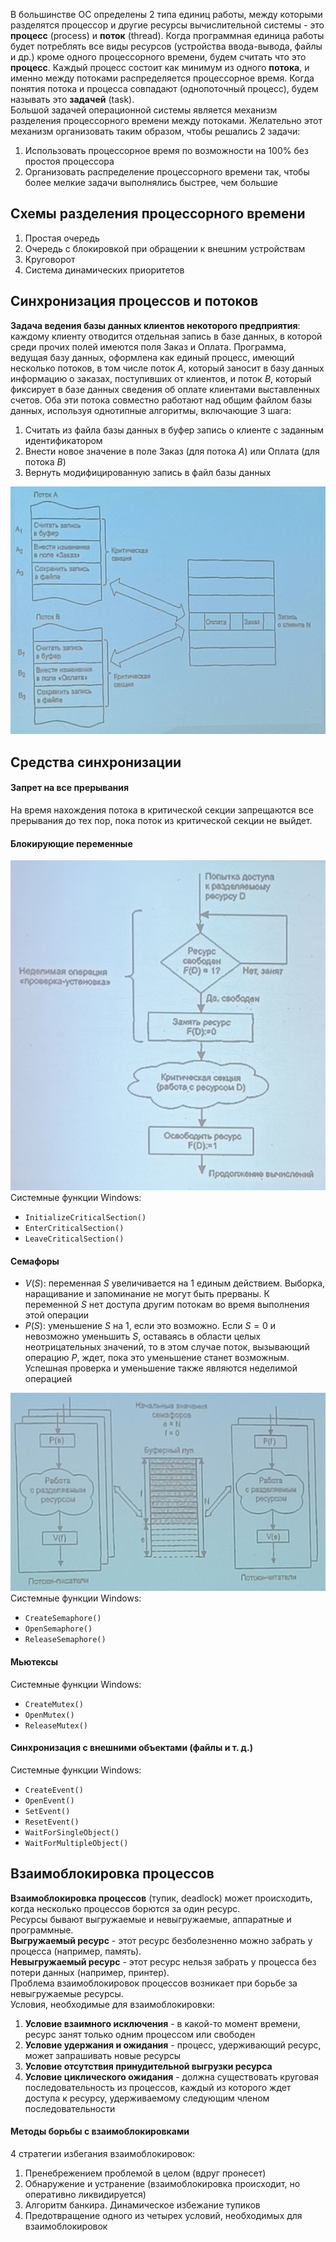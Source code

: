 В большинстве ОС определены 2 типа единиц работы, между которыми разделятся процессор и другие ресурсы вычислительной системы - это **процесс** (process) и **поток** (thread). Когда программная единица работы будет потреблять все виды ресурсов (устройства ввода-вывода, файлы и др.) кроме одного процессорного времени, будем считать что это **процесс**. Каждый процесс состоит как минимум из одного **потока**, и именно между потоками распределяется процессорное время. Когда понятия потока и процесса совпадают (однопоточный процесс), будем называть это **задачей** (task).  
Большой задачей операционной системы является механизм разделения процессорного времени между потоками. Желательно этот механизм организовать таким образом, чтобы решались 2 задачи: 
1. Использовать процессорное время по возможности на 100% без простоя процессора
2. Организовать распределение процессорного времени так, чтобы более мелкие задачи выполнялись быстрее, чем большие
## Схемы разделения процессорного времени
1. Простая очередь
2. Очередь с блокировкой при обращении к внешним устройствам
3. Круговорот
4. Система динамических приоритетов
## Синхронизация процессов и потоков
**Задача ведения базы данных клиентов некоторого предприятия**: каждому клиенту отводится отдельная запись в базе данных, в которой среди прочих полей имеются поля Заказ и Оплата. Программа, ведущая базу данных, оформлена как единый процесс, имеющий несколько потоков, в том числе поток $A$, который заносит в базу данных информацию о заказах, поступивших от клиентов, и поток $B$, который фиксирует в базе данных сведения об оплате клиентами выставленных счетов. Оба эти потока совместно работают над общим файлом базы данных, используя однотипные алгоритмы, включающие 3 шага:
1. Считать из файла базы данных в буфер запись о клиенте с заданным идентификатором
2. Внести новое значение в поле Заказ (для потока $A$) или Оплата (для потока $B$)
3. Вернуть модифицированную запись в файл базы данных
  
![Синхронизация процессов и потоков](../Pictures/05_01.%20Синхронизация%20процессов%20и%20потоков.png)  
## Средства синхронизации
#### Запрет на все прерывания
На время нахождения потока в критической секции запрещаются все прерывания до тех пор, пока поток из критической секции не выйдет.
#### Блокирующие переменные
![Блокирующие переменные](../Pictures/05_02.%20Блокирующие%20переменные.png)  
Системные функции Windows:
- `InitializeCriticalSection()`
- `EnterCriticalSection()`
- `LeaveCriticalSection()`
#### Семафоры
- $V(S)$: переменная $S$ увеличивается на 1 единым действием. Выборка, наращивание и запоминание не могут быть прерваны. К переменной $S$ нет доступа другим потокам во время выполнения этой операции
- $P(S)$: уменьшение $S$ на 1, если это возможно. Если $S=0$ и невозможно уменьшить $S$, оставаясь в области целых неотрицательных значений, то в этом случае поток, вызывающий операцию $P$, ждет, пока это уменьшение станет возможным. Успешная проверка и уменьшение также являются неделимой операцией
  
![Семафоры](../Pictures/05_03.%20Семафоры.png)  
Системные функции Windows:
- `CreateSemaphore()`
- `OpenSemaphore()`
- `ReleaseSemaphore()`
#### Мьютексы
Системные функции Windows:
- `CreateMutex()`
- `OpenMutex()`
- `ReleaseMutex()`
#### Синхронизация с внешними объектами (файлы и т. д.)
Системные функции Windows:
- `CreateEvent()`
- `OpenEvent()`
- `SetEvent()`
- `ResetEvent()`
- `WaitForSingleObject()`
- `WaitForMultipleObject()`
## Взаимоблокировка процессов
**Взаимоблокировка процессов** (тупик, deadlock) может происходить, когда несколько процессов борются за один ресурс.  
Ресурсы бывают выгружаемые и невыгружаемые, аппаратные и программные.  
**Выгружаемый ресурс** - этот ресурс безболезненно можно забрать у процесса (например, память).  
**Невыгружаемый ресурс** - этот ресурс нельзя забрать у процесса без потери данных (например, принтер).  
Проблема взаимоблокировок процессов возникает при борьбе за невыгружаемые ресурсы.  
Условия, необходимые для взаимоблокировки:
1. **Условие взаимного исключения** - в какой-то момент времени, ресурс занят только одним процессом или свободен
2. **Условие удержания и ожидания** - процесс, удерживающий ресурс, может запрашивать новые ресурсы
3. **Условие отсутствия принудительной выгрузки ресурса**
4. **Условие циклического ожидания** - должна существовать круговая последовательность из процессов, каждый из которого ждет доступа к ресурсу, удерживаемому следующим членом последовательности
#### Методы борьбы с взаимоблокировками
4 стратегии избегания взаимоблокировок:
1. Пренебрежением проблемой в целом (вдруг пронесет)
2. Обнаружение и устранение (взаимоблокировка происходит, но оперативно ликвидируется)
3. Алгоритм банкира. Динамическое избежание тупиков
4. Предотвращение одного из четырех условий, необходимых для взаимоблокировок